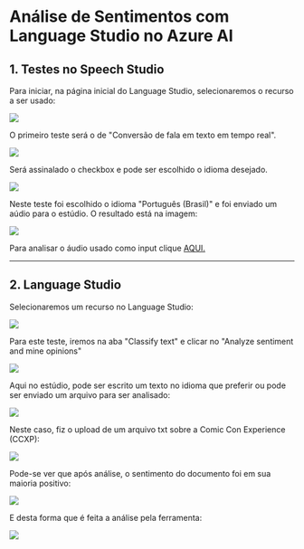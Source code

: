 # Análise de Sentimentos com Language Studio no Azure AI

## 1. Testes no Speech Studio
Para iniciar, na página inicial do Language Studio, selecionaremos o recurso a ser usado:

<img src="DP03_imagens\01.png" /> <br>

O primeiro teste será o de "Conversão de fala em texto em tempo real".

<img src="DP03_imagens\02.png" /> <br>

Será assinalado o checkbox e pode ser escolhido o idioma desejado.

<img src="DP03_imagens\03.png" /> <br>

Neste teste foi escolhido o idioma "Português (Brasil)" e foi enviado um aúdio para o estúdio. O resultado está na imagem:

<img src="DP03_imagens\04.png" /> <br>

Para analisar o áudio usado como input clique <a href = "inputs\teste_audio.wav" >AQUI.</a> 

---
## 2. Language Studio
Selecionaremos um recurso no Language Studio:

<img src="DP03_imagens\05.png" /> <br>

Para este teste, iremos na aba "Classify text" e clicar no "Analyze sentiment and mine opinions"

<img src="DP03_imagens\06.png" /> <br>

Aqui no estúdio, pode ser escrito um texto no idioma que preferir ou pode ser enviado um arquivo para ser analisado:

<img src="DP03_imagens\07.png" /> <br>

Neste caso, fiz o upload de um arquivo txt sobre a Comic Con Experience (CCXP):

<img src="DP03_imagens\08.png" /> <br>

Pode-se ver que após análise, o sentimento do documento foi em sua maioria positivo:

<img src="DP03_imagens\09.png" /> <br>

E desta forma que é feita a análise pela ferramenta:

<img src="DP03_imagens\10.png" /> <br>